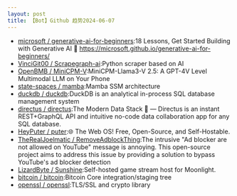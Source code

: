 ```yaml
---
layout: post
title: 【Bot】Github 趋势2024-06-07
---
```


* [microsoft / generative-ai-for-beginners](https://github.com/microsoft/generative-ai-for-beginners):18 Lessons, Get Started Building with Generative AI 🔗 https://microsoft.github.io/generative-ai-for-beginners/
* [VinciGit00 / Scrapegraph-ai](https://github.com/VinciGit00/Scrapegraph-ai):Python scraper based on AI
* [OpenBMB / MiniCPM-V](https://github.com/OpenBMB/MiniCPM-V):MiniCPM-Llama3-V 2.5: A GPT-4V Level Multimodal LLM on Your Phone
* [state-spaces / mamba](https://github.com/state-spaces/mamba):Mamba SSM architecture
* [duckdb / duckdb](https://github.com/duckdb/duckdb):DuckDB is an analytical in-process SQL database management system
* [directus / directus](https://github.com/directus/directus):The Modern Data Stack 🐰 — Directus is an instant REST+GraphQL API and intuitive no-code data collaboration app for any SQL database.
* [HeyPuter / puter](https://github.com/HeyPuter/puter):🌐 The Web OS! Free, Open-Source, and Self-Hostable.
* [TheRealJoelmatic / RemoveAdblockThing](https://github.com/TheRealJoelmatic/RemoveAdblockThing):The intrusive "Ad blocker are not allowed on YouTube" message is annoying. This open-source project aims to address this issue by providing a solution to bypass YouTube's ad blocker detection
* [LizardByte / Sunshine](https://github.com/LizardByte/Sunshine):Self-hosted game stream host for Moonlight.
* [bitcoin / bitcoin](https://github.com/bitcoin/bitcoin):Bitcoin Core integration/staging tree
* [openssl / openssl](https://github.com/openssl/openssl):TLS/SSL and crypto library
